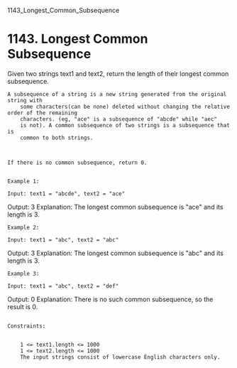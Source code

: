 1143_Longest_Common_Subsequence
# 1143. Longest Common Subsequence

Given two strings text1 and text2, return the length of their
        longest common subsequence.

    A subsequence of a string is a new string generated from the original string with
        some characters(can be none) deleted without changing the relative order of the remaining
        characters. (eg, "ace" is a subsequence of "abcde" while "aec"
        is not). A common subsequence of two strings is a subsequence that is
        common to both strings.

     

    If there is no common subsequence, return 0.

     
    Example 1:

    Input: text1 = "abcde", text2 = "ace"
Output: 3
Explanation: The longest common subsequence is "ace" and its length is 3.

    Example 2:

    Input: text1 = "abc", text2 = "abc"
Output: 3
Explanation: The longest common subsequence is "abc" and its length is 3.

    Example 3:

    Input: text1 = "abc", text2 = "def"
Output: 0
Explanation: There is no such common subsequence, so the result is 0.

     
    Constraints:

    
        1 <= text1.length <= 1000
        1 <= text2.length <= 1000
        The input strings consist of lowercase English characters only.